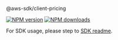 @aws-sdk/client-pricing

[![NPM version](https://img.shields.io/npm/v/@aws-sdk/client-pricing/beta.svg)](https://www.npmjs.com/package/@aws-sdk/client-pricing)
[![NPM downloads](https://img.shields.io/npm/dm/@aws-sdk/client-pricing.svg)](https://www.npmjs.com/package/@aws-sdk/client-pricing)

For SDK usage, please step to [SDK readme](https://github.com/aws/aws-sdk-js-v3).
